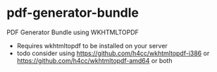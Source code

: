 # pdf-generator-bundle

PDF Generator Bundle using WKHTMLTOPDF

- Requires wkhtmltopdf to be installed on your server
- todo consider using https://github.com/h4cc/wkhtmltopdf-i386 or https://github.com/h4cc/wkhtmltopdf-amd64 or both